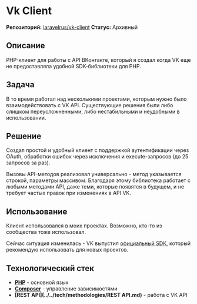 # Vk Client

**Репозиторий:** [laravelrus/vk-client](https://github.com/laravelrus/vk-client)
**Статус:** Архивный

## Описание

PHP-клиент для работы с API ВКонтакте, который я создал когда VK еще не предоставляла удобной SDK-библиотеки для PHP.

## Задача

В то время работал над несколькими проектами, которым нужно было взаимодействовать с VK API. Существующие решения были либо слишком переусложненными, либо нестабильными и неудобными в использовании.

## Решение

Создал простой и удобный клиент с поддержкой аутентификации через OAuth, обработки ошибок через исключения и execute-запросов (до 25 запросов за раз).

Вызовы API-методов реализовал универсально - метод указывается строкой, параметры массивом. Благодаря этому библиотека работает с любыми методами API, даже теми, которые появятся в будущем, и не требует частых правок при изменениях в API VK.

## Использование

Клиент использовался в моих проектах. Возможно, кто-то из сообщества тоже использовал.

Сейчас ситуация изменилась - VK выпустил [официальный SDK](https://github.com/VKCOM/vk-php-sdk), который рекомендую использовать для новых проектов.

## Технологический стек

- **[PHP](../../tech/languages/PHP.md)** - основной язык
- **[Composer](../../tech/tech-tools/Composer.md)** - управление зависимостями
- **[REST API](../../tech/methodologies/REST API.md)** - работа с VK API
